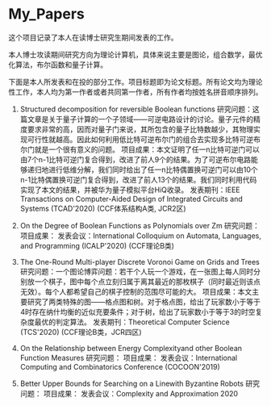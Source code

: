# My_Papers

这个项目记录了本人在读博士研究生期间发表的工作。

本人博士攻读期间研究方向为理论计算机，具体来说主要是图论，组合数学，最优化算法，布尔函数和量子计算。

下面是本人所发表和在投的部分工作。项目标题即为论文标题。所有论文均为理论性工作，本人均为第一作者或者共同第一作者，所有作者均按姓名拼音顺序排列。

1. Structured decomposition for reversible Boolean functions
研究问题：这篇文章是关于量子计算的一个子领域——可逆电路设计的讨论。量子元件的精度要求非常的高，因而对量子门来说，其所包含的量子比特数越少，其物理实现可行性就越高。因此如何利用低比特可逆布尔门的组合去实现多比特可逆布尔门就是一个很有意义的问题。
项目成果：本文证明了任一n比特可逆门可以由7个n-1比特可逆门复合得到，改进了前人9个的结果。为了可逆布尔电路能够递归地进行低维分解，我们同时给出了任一n比特偶置换可逆门可以由10个n-1比特偶置换可逆门复合得到，改进了前人13个的结果。我们同时利用代码实现了本文的结果，并被华为量子模拟平台HiQ收录。
发表期刊：IEEE Transactions on Computer-Aided Design of Integrated Circuits and Systems (TCAD'2020) (CCF体系结构A类, JCR2区)

2. On the Degree of Boolean Functions as Polynomials over Zm
研究问题：
项目成果：
发表会议：International Colloquium on Automata, Languages, and Programming (ICALP'2020) (CCF理论B类)

3. The One-Round Multi-player Discrete Voronoi Game on Grids and Trees
研究问题：一个图论博弈问题：若干个人玩一个游戏，在一张图上每人同时分别放一个棋子，图中每个点立刻归属于离其最近的那枚棋子（同时最近则该点无效）。每个人都希望自己的棋子控制的范围尽可能的大。
项目成果：本文主要研究了两类特殊的图——格点图和树。对于格点图，给出了玩家数小于等于4时存在纳什均衡的近似充要条件；对于树，给出了玩家数小于等于3的时空复杂度最优的判定算法。
发表期刊：Theoretical Computer Science (TCS'2020) (CCF理论B类，JCR四区)

4. On the Relationship between Energy Complexityand other Boolean Function Measures
研究问题：
项目成果：
发表会议：International Computing and Combinatorics Conference (COCOON'2019)

5. Better Upper Bounds for Searching on a Linewith Byzantine Robots
研究问题：
项目成果：
发表会议：Complexity and Approximation 2020
